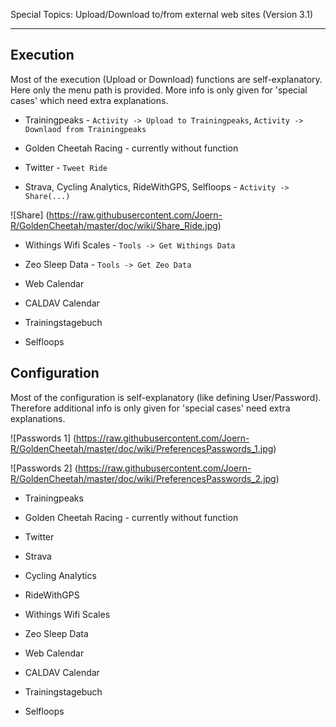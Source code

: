 Special Topics: Upload/Download to/from external web sites (Version 3.1)
****

## Execution

Most of the execution (Upload or Download) functions are self-explanatory. Here only the menu path is provided. More info is only given for 'special cases' which need extra explanations.

* Trainingpeaks - `Activity -> Upload to Trainingpeaks`, `Activity -> Downlaod from Trainingpeaks`

* Golden Cheetah Racing - currently without function

* Twitter - `Tweet Ride`

* Strava, Cycling Analytics, RideWithGPS, Selfloops - `Activity -> Share(...)`

![Share] (https://raw.githubusercontent.com/Joern-R/GoldenCheetah/master/doc/wiki/Share_Ride.jpg)

* Withings Wifi Scales - `Tools -> Get Withings Data`

* Zeo Sleep Data - `Tools -> Get Zeo Data`

* Web Calendar

* CALDAV Calendar

* Trainingstagebuch

* Selfloops


## Configuration

Most of the configuration is self-explanatory (like defining User/Password). Therefore additional info is only given for 'special cases' need extra explanations.

![Passwords 1] (https://raw.githubusercontent.com/Joern-R/GoldenCheetah/master/doc/wiki/PreferencesPasswords_1.jpg)

![Passwords 2] (https://raw.githubusercontent.com/Joern-R/GoldenCheetah/master/doc/wiki/PreferencesPasswords_2.jpg)

* Trainingpeaks

* Golden Cheetah Racing - currently without function

* Twitter

* Strava

* Cycling Analytics

* RideWithGPS

* Withings Wifi Scales

* Zeo Sleep Data

* Web Calendar

* CALDAV Calendar

* Trainingstagebuch

* Selfloops


